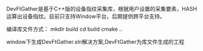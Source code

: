 DevFtGather是基于C++版的设备指纹采集库，根据用户设置的采集要素，HASH运算出设备指纹。目前只支持Window平台，后期提供跨平台支持。

编译库文件方式：
mkdir build 
cd build
cmake ..

window下生成DevFtGather.sln解决方案,DevFtGather为库文件生成的工程



